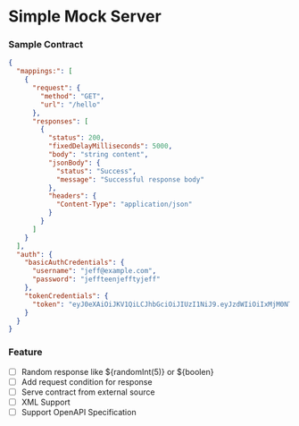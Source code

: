 # Simple Mock Server #

### Sample Contract
```json
{
  "mappings:": [
    {
      "request": {
        "method": "GET",
        "url": "/hello"
      },
      "responses": [
        {
          "status": 200,
          "fixedDelayMilliseconds": 5000,
          "body": "string content",
          "jsonBody": {
            "status": "Success",
            "message": "Successful response body"
          },
          "headers": {
            "Content-Type": "application/json"
          }
        }
      ]
    }
  ],
  "auth": {
    "basicAuthCredentials": {
      "username": "jeff@example.com",
      "password": "jeffteenjefftyjeff"
    },
    "tokenCredentials": {
      "token": "eyJ0eXAiOiJKV1QiLCJhbGciOiJIUzI1NiJ9.eyJzdWIiOiIxMjM0NTY3ODkwIiwibmFtZSI6IkpvaG4gRG9lIiwiYWRtaW4iOnRydWUsImp0aSI6ImYzZDVmY2UwLWZiYTMtNDNiOS05NDRjLTMzYmQ1ZTMzNTYwMiIsImlhdCI6MTU4MTM2MTU4OSwiZXhwIjoxNTgxMzY1MTg5fQ.tt11q82zc2i852mEm30YScILqNFP2G_ROnrSZT7Zf28"
    }
  }
}
```

### Feature

- [ ] Random response like ${randomInt(5)} or ${boolen}
- [ ] Add request condition for response
- [ ] Serve contract from external source
- [ ] XML Support
- [ ] Support OpenAPI Specification
